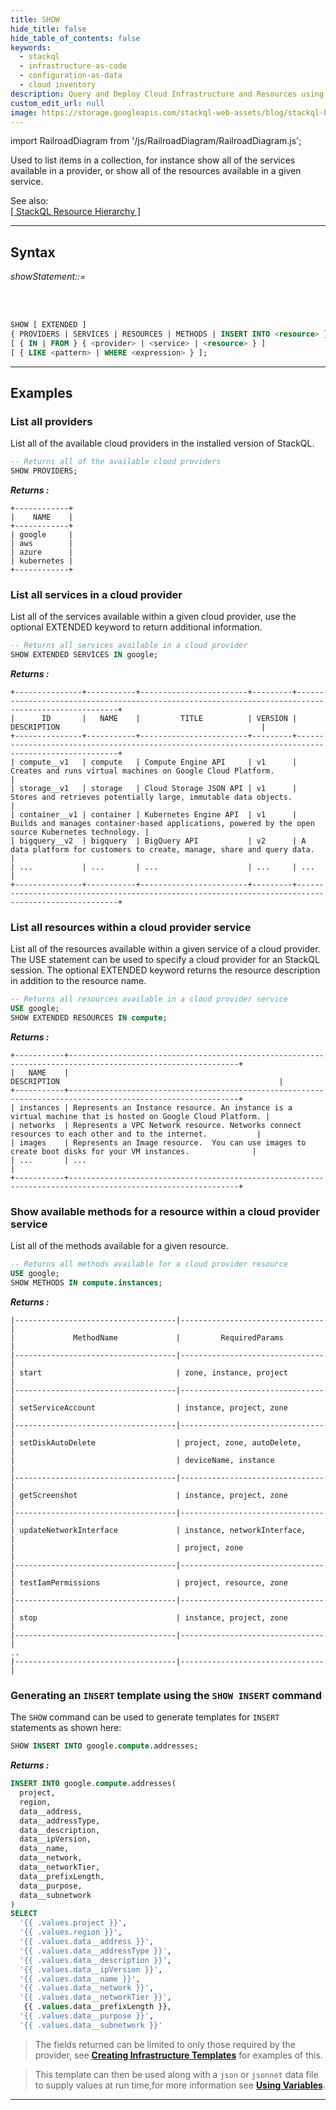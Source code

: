 ```yaml
---
title: SHOW
hide_title: false
hide_table_of_contents: false
keywords:
  - stackql
  - infrastructure-as-code
  - configuration-as-data
  - cloud inventory
description: Query and Deploy Cloud Infrastructure and Resources using SQL
custom_edit_url: null
image: https://storage.googleapis.com/stackql-web-assets/blog/stackql-blog-post-featured-image.png
---
```

import RailroadDiagram from '/js/RailroadDiagram/RailroadDiagram.js';

Used to list items in a collection, for instance show all of the services available in a provider, or show all of the resources available in a given service.

See also:  
[[ StackQL Resource Hierarchy ]](/docs/getting-started/resource-hierarchy)

* * * 

## Syntax

*showStatement::=*

<RailroadDiagram 
type="show"
/>

&nbsp;  
&nbsp;  

```sql
SHOW [ EXTENDED ]
{ PROVIDERS | SERVICES | RESOURCES | METHODS | INSERT INTO <resource> }
[ { IN | FROM } { <provider> | <service> | <resource> } ]
[ { LIKE <pattern> | WHERE <expression> } ];
```
* * *

## Examples

### List all providers
List all of the available cloud providers in the installed version of StackQL.
```sql
-- Returns all of the available cloud providers
SHOW PROVIDERS;
```
*__Returns :__*

    +------------+
    |    NAME    |
    +------------+
    | google     |
    | aws        |
    | azure      |
    | kubernetes |
    +------------+

### List all services in a cloud provider
List all of the services available within a given cloud provider, use the optional EXTENDED keyword to return additional information.
```sql
-- Returns all services available in a cloud provider
SHOW EXTENDED SERVICES IN google;
```
*__Returns :__*  

    +---------------+-----------+------------------------+---------+----------------------------------------------------------------------------------------------------+
    |      ID       |   NAME    |         TITLE          | VERSION |                                            DESCRIPTION                                             |
    +---------------+-----------+------------------------+---------+----------------------------------------------------------------------------------------------------+
    | compute__v1   | compute   | Compute Engine API     | v1      | Creates and runs virtual machines on Google Cloud Platform.                                        |
    | storage__v1   | storage   | Cloud Storage JSON API | v1      | Stores and retrieves potentially large, immutable data objects.                                    |
    | container__v1 | container | Kubernetes Engine API  | v1      | Builds and manages container-based applications, powered by the open source Kubernetes technology. |
    | bigquery__v2  | bigquery  | BigQuery API           | v2      | A data platform for customers to create, manage, share and query data.                             |
    | ...           | ...       | ...                    | ...     | ...                                                                                                |
    +---------------+-----------+------------------------+---------+----------------------------------------------------------------------------------------------------+



### List all resources within a cloud provider service
List all of the resources available within a given service of a cloud provider.  The USE statement can be used to specify a cloud provider for an StackQL session.  The optional EXTENDED keyword returns the resource description in addition to the resource name.
```sql
-- Returns all resources available in a cloud provider service
USE google;
SHOW EXTENDED RESOURCES IN compute;
```
*__Returns :__*  

    +-----------+------------------------------------------------------------------------------------------------------------+
    |   NAME    |                                                DESCRIPTION                                                 |
    +-----------+------------------------------------------------------------------------------------------------------------+
    | instances | Represents an Instance resource. An instance is a virtual machine that is hosted on Google Cloud Platform. |
    | networks  | Represents a VPC Network resource. Networks connect resources to each other and to the internet.           |
    | images    | Represents an Image resource.  You can use images to create boot disks for your VM instances.              |
    | ...       | ...                                                                                                        |
    +-----------+------------------------------------------------------------------------------------------------------------+

### Show available methods for a resource within a cloud provider service
List all of the methods available for a given resource.
```sql
-- Returns all methods available for a cloud provider resource
USE google;
SHOW METHODS IN compute.instances;
```
*__Returns :__*  

    |------------------------------------|--------------------------------|
    |             MethodName             |         RequiredParams         |
    |------------------------------------|--------------------------------|
    | start                              | zone, instance, project        |
    |------------------------------------|--------------------------------|
    | setServiceAccount                  | instance, project, zone        |
    |------------------------------------|--------------------------------|
    | setDiskAutoDelete                  | project, zone, autoDelete,     |
    |                                    | deviceName, instance           |
    |------------------------------------|--------------------------------|
    | getScreenshot                      | instance, project, zone        |
    |------------------------------------|--------------------------------|
    | updateNetworkInterface             | instance, networkInterface,    |
    |                                    | project, zone                  |
    |------------------------------------|--------------------------------|
    | testIamPermissions                 | project, resource, zone        |
    |------------------------------------|--------------------------------|
    | stop                               | instance, project, zone        |
    |------------------------------------|--------------------------------|
    ..
    |------------------------------------|--------------------------------|

### Generating an `INSERT` template using the `SHOW INSERT` command

The `SHOW` command can be used to generate templates for `INSERT` statements as shown here:

```sql
SHOW INSERT INTO google.compute.addresses;
```
*__Returns :__*  

```sql
INSERT INTO google.compute.addresses(
  project,
  region,
  data__address,
  data__addressType,
  data__description,
  data__ipVersion,
  data__name,
  data__network,
  data__networkTier,
  data__prefixLength,
  data__purpose,
  data__subnetwork
)
SELECT
  '{{ .values.project }}',
  '{{ .values.region }}',
  '{{ .values.data__address }}',
  '{{ .values.data__addressType }}',
  '{{ .values.data__description }}',
  '{{ .values.data__ipVersion }}',
  '{{ .values.data__name }}',
  '{{ .values.data__network }}',
  '{{ .values.data__networkTier }}',
   {{ .values.data__prefixLength }},
  '{{ .values.data__purpose }}',
  '{{ .values.data__subnetwork }}'
```

> The fields returned can be limited to only those required by the provider, see [__Creating Infrastructure Templates__](/docs/getting-started/templating) for examples of this.

> This template can then be used along with a `json` or `jsonnet` data file to supply values at run time,for more information see [__Using Variables__](/docs/getting-started/variables).

* * * 
